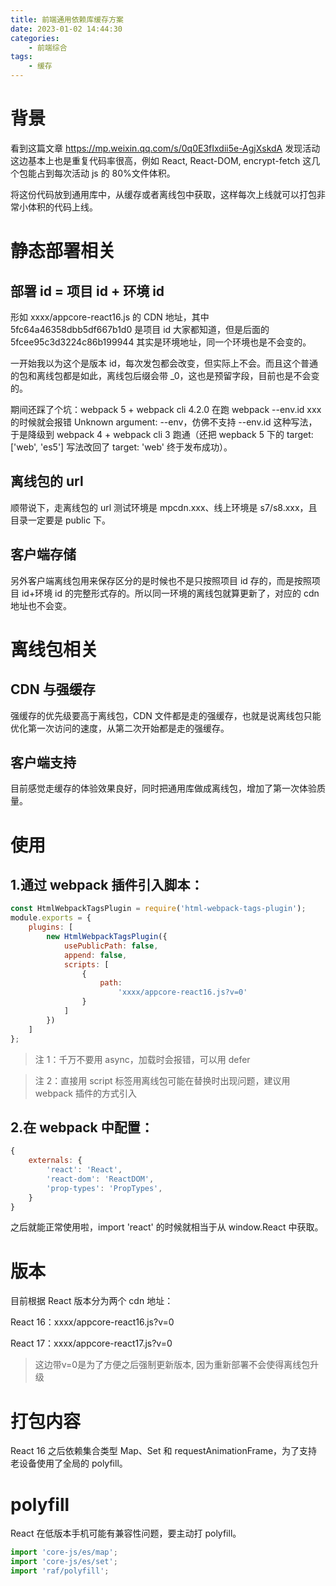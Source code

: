 ```yaml
---
title: 前端通用依赖库缓存方案
date: 2023-01-02 14:44:30
categories:
    - 前端综合
tags:
    - 缓存
---
```


# 背景

看到这篇文章 https://mp.weixin.qq.com/s/0q0E3fIxdii5e-AgjXskdA 发现活动这边基本上也是重复代码率很高，例如 React, React-DOM, encrypt-fetch 这几个包能占到每次活动 js 的 80%文件体积。

将这份代码放到通用库中，从缓存或者离线包中获取，这样每次上线就可以打包非常小体积的代码上线。

<!-- more -->

# 静态部署相关

## 部署 id = 项目 id + 环境 id

形如 xxxx/appcore-react16.js 的 CDN 地址，其中 5fc64a46358dbb5df667b1d0 是项目 id 大家都知道，但是后面的 5fcee95c3d3224c86b199944 其实是环境地址，同一个环境也是不会变的。

一开始我以为这个是版本 id，每次发包都会改变，但实际上不会。而且这个普通的包和离线包都是如此，离线包后缀会带 \_0，这也是预留字段，目前也是不会变的。

期间还踩了个坑：webpack 5 + webpack cli 4.2.0 在跑 webpack --env.id xxx 的时候就会报错 Unknown argument: --env，仿佛不支持 --env.id 这种写法，于是降级到 webpack 4 + webpack cli 3 跑通（还把 wepback 5 下的 target: ['web', 'es5'] 写法改回了 target: 'web' 终于发布成功）。

## 离线包的 url

顺带说下，走离线包的 url 测试环境是 mpcdn.xxx、线上环境是 s7/s8.xxx，且目录一定要是 public 下。

## 客户端存储

另外客户端离线包用来保存区分的是时候也不是只按照项目 id 存的，而是按照项目 id+环境 id 的完整形式存的。所以同一环境的离线包就算更新了，对应的 cdn 地址也不会变。

# 离线包相关

## CDN 与强缓存

强缓存的优先级要高于离线包，CDN 文件都是走的强缓存，也就是说离线包只能优化第一次访问的速度，从第二次开始都是走的强缓存。

## 客户端支持

目前感觉走缓存的体验效果良好，同时把通用库做成离线包，增加了第一次体验质量。

# 使用

## 1.通过 webpack 插件引入脚本：

```js
const HtmlWebpackTagsPlugin = require('html-webpack-tags-plugin');
module.exports = {
    plugins: [
        new HtmlWebpackTagsPlugin({
            usePublicPath: false,
            append: false,
            scripts: [
                {
                    path:
                        'xxxx/appcore-react16.js?v=0'
                }
            ]
        })
    ]
};
```

> 注 1：千万不要用 async，加载时会报错，可以用 defer

> 注 2：直接用 script 标签用离线包可能在替换时出现问题，建议用 webpack 插件的方式引入

## 2.在 webpack 中配置：

```js
{
    externals: {
        'react': 'React',
        'react-dom': 'ReactDOM',
        'prop-types': 'PropTypes',
    }
}
```

之后就能正常使用啦，import 'react' 的时候就相当于从 window.React 中获取。

# 版本

目前根据 React 版本分为两个 cdn 地址：

React 16：xxxx/appcore-react16.js?v=0

React 17：xxxx/appcore-react17.js?v=0

> 这边带v=0是为了方便之后强制更新版本, 因为重新部署不会使得离线包升级

# 打包内容

React 16 之后依赖集合类型 Map、Set 和 requestAnimationFrame，为了支持老设备使用了全局的 polyfill。

# polyfill

React 在低版本手机可能有兼容性问题，要主动打 polyfill。

```js
import 'core-js/es/map';
import 'core-js/es/set';
import 'raf/polyfill';
```
